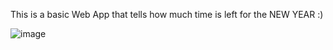This is a basic Web App that tells how much time is left for the NEW YEAR :)

![image](https://user-images.githubusercontent.com/72062616/193441853-619f9e43-8b74-4e3a-9bf1-0814b3ea9f5a.png)
